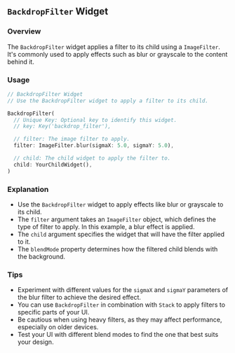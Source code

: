 ## `BackdropFilter` Widget

### Overview
The `BackdropFilter` widget applies a filter to its child using a `ImageFilter`. It's commonly used to apply effects such as blur or grayscale to the content behind it.

### Usage
```dart
// BackdropFilter Widget
// Use the BackdropFilter widget to apply a filter to its child.

BackdropFilter(
  // Unique Key: Optional key to identify this widget.
  // key: Key('backdrop_filter'),

  // filter: The image filter to apply.
  filter: ImageFilter.blur(sigmaX: 5.0, sigmaY: 5.0),

  // child: The child widget to apply the filter to.
  child: YourChildWidget(),
)
```

### Explanation
- Use the `BackdropFilter` widget to apply effects like blur or grayscale to its child.
- The `filter` argument takes an `ImageFilter` object, which defines the type of filter to apply. In this example, a blur effect is applied.
- The `child` argument specifies the widget that will have the filter applied to it.
- The `blendMode` property determines how the filtered child blends with the background.

### Tips
- Experiment with different values for the `sigmaX` and `sigmaY` parameters of the blur filter to achieve the desired effect.
- You can use `BackdropFilter` in combination with `Stack` to apply filters to specific parts of your UI.
- Be cautious when using heavy filters, as they may affect performance, especially on older devices.
- Test your UI with different blend modes to find the one that best suits your design.
